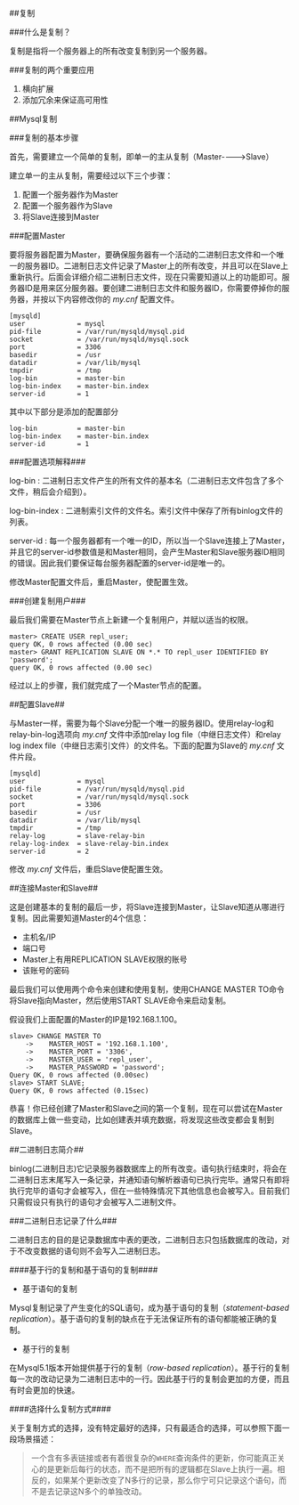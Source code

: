 ##复制

###什么是复制？

复制是指将一个服务器上的所有改变复制到另一个服务器。

###复制的两个重要应用

1. 横向扩展
2. 添加冗余来保证高可用性


##Mysql复制

###复制的基本步骤

首先，需要建立一个简单的复制，即单一的主从复制（Master---->Slave）

建立单一的主从复制，需要经过以下三个步骤：

1. 配置一个服务器作为Master
2. 配置一个服务器作为Slave  
3. 将Slave连接到Master

###配置Master

要将服务器配置为Master，要确保服务器有一个活动的二进制日志文件和一个唯一的服务器ID。二进制日志文件记录了Master上的所有改变，并且可以在Slave上重新执行。后面会详细介绍二进制日志文件，现在只需要知道以上的功能即可。服务器ID是用来区分服务器。要创建二进制日志文件和服务器ID，你需要停掉你的服务器，并按以下内容修改你的 *my.cnf* 配置文件。

```
[mysqld]
user             = mysql
pid-file         = /var/run/mysqld/mysql.pid
socket           = /var/run/mysqld/mysql.sock
port             = 3306
basedir          = /usr
datadir          = /var/lib/mysql
tmpdir           = /tmp
log-bin          = master-bin
log-bin-index    = master-bin.index
server-id        = 1
```
其中以下部分是添加的配置部分

```
log-bin          = master-bin
log-bin-index    = master-bin.index
server-id        = 1
```

###配置选项解释###

log-bin
: 二进制日志文件产生的所有文件的基本名（二进制日志文件包含了多个文件，稍后会介绍到）。

log-bin-index
: 二进制索引文件的文件名。索引文件中保存了所有binlog文件的列表。

server-id
: 每一个服务器都有一个唯一的ID，所以当一个Slave连接上了Master，并且它的server-id参数值是和Master相同，会产生Master和Slave服务器ID相同的错误。因此我们要保证每台服务器配置的server-id是唯一的。

修改Master配置文件后，重启Master，使配置生效。

###创建复制用户###

最后我们需要在Master节点上新建一个复制用户，并赋以适当的权限。

```
master> CREATE USER repl_user;
query OK, 0 rows affected (0.00 sec)
master> GRANT REPLICATION SLAVE ON *.* TO repl_user IDENTIFIED BY 'password';
query OK, 0 rows affected (0.00 sec)
```

经过以上的步骤，我们就完成了一个Master节点的配置。

##配置Slave##

与Master一样，需要为每个Slave分配一个唯一的服务器ID。使用relay-log和relay-bin-log选项向 *my.cnf* 文件中添加relay log file（中继日志文件）和relay log index file（中继日志索引文件）的文件名。下面的配置为Slave的 *my.cnf* 文件片段。

```
[mysqld]
user             = mysql
pid-file         = /var/run/mysqld/mysql.pid
socket           = /var/run/mysqld/mysql.sock
port             = 3306
basedir          = /usr
datadir          = /var/lib/mysql
tmpdir           = /tmp
relay-log        = slave-relay-bin
relay-log-index  = slave-relay-bin.index
server-id        = 2
```

修改 *my.cnf* 文件后，重启Slave使配置生效。

##连接Master和Slave##

这是创建基本的复制的最后一步，将Slave连接到Master，让Slave知道从哪进行复制。因此需要知道Master的4个信息：

- 主机名/IP
- 端口号
- Master上有用REPLICATION SLAVE权限的账号
- 该账号的密码

最后我们可以使用两个命令来创建和使用复制，使用CHANGE MASTER TO命令将Slave指向Master，然后使用START SLAVE命令来启动复制。

假设我们上面配置的Master的IP是192.168.1.100。

```
slave> CHANGE MASTER TO
    ->    MASTER_HOST = '192.168.1.100',
    ->    MASTER_PORT = '3306',
    ->    MASTER_USER = 'repl_user',
    ->    MASTER_PASSWORD = 'password';
Query OK, 0 rows affected (0.00sec)
slave> START SLAVE;
Query OK, 0 rows affected (0.15sec)
```

恭喜！你已经创建了Master和Slave之间的第一个复制，现在可以尝试在Master的数据库上做一些变动，比如创建表并填充数据，将发现这些改变都会复制到Slave。

##二进制日志简介##

binlog(二进制日志)它记录服务器数据库上的所有改变。语句执行结束时，将会在二进制日志末尾写入一条记录，并通知语句解析器语句已执行完毕。通常只有即将执行完毕的语句才会被写入，但在一些特殊情况下其他信息也会被写入。目前我们只需假设只有执行的语句才会被写入二进制文件。

###二进制日志记录了什么###

二进制日志的目的是记录数据库中表的更改，二进制日志只包括数据库的改动，对于不改变数据的语句则不会写入二进制日志。

####基于行的复制和基于语句的复制####

- 基于语句的复制

Mysql复制记录了产生变化的SQL语句，成为基于语句的复制（*statement-based replication*）。基于语句的复制的缺点在于无法保证所有的语句都能被正确的复制。

- 基于行的复制

在Mysql5.1版本开始提供基于行的复制（*row-based replication*）。基于行的复制每一次的改动记录为二进制日志中的一行。因此基于行的复制会更加的方便，而且有时会更加的快速。

####选择什么复制方式####

关于复制方式的选择，没有特定最好的选择，只有最适合的选择，可以参照下面一段场景描述：

> 一个含有多表链接或者有着很复杂的``WHERE``查询条件的更新，你可能真正关心的是更新后每行的状态，而不是把所有的逻辑都在Slave上执行一遍。相反的，如果某个更新改变了N多行的记录，那么你宁可只记录这个语句，而不是去记录这N多个的单独改动。

